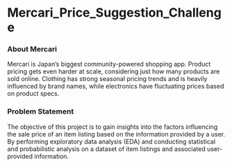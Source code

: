 # Mercari_Price_Suggestion_Challenge

### About Mercari
Mercari is Japan’s biggest community-powered shopping app. Product pricing gets even harder at scale, considering just how many products are sold online. Clothing has strong seasonal pricing trends and is heavily influenced by brand names, while electronics have fluctuating prices based on product specs.


### Problem Statement

The objective of this project is to gain insights into the factors influencing the sale price of an item listing based on the information provided by a user. By performing exploratory data analysis (EDA) and conducting statistical and probabilistic analysis on a dataset of item listings and associated user-provided information.

